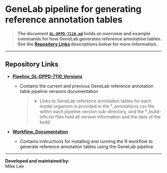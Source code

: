 # GeneLab pipeline for generating reference annotation tables  

> **The document [`GL-DPPD-7110.md`](Pipeline_GL-DPPD-7110_Versions/GL-DPPD-7110/GL-DPPD-7110.md) holds an overview and example commands for how GeneLab generates reference annotation tables. See the [Repository Links](#repository-links) descriptions below for more information.** 

---
## Repository Links

* [**Pipeline_GL-DPPD-7110_Versions**](Pipeline_GL-DPPD-7110_Versions)

  - Contains the current and previous GeneLab reference annotation table pipeline versions documentation
    > * Links to GeneLab reference annotation tables for each model organism is provided in the \*_annotations.csv file within each pipeline version sub-directory, and the \*_build-info.txt files hold all version information and the date of the build

* [**Workflow_Documentation**](Workflow_Documentation)

  - Contains instructions for installing and running the R workflow to generate reference annotation tables using the GeneLab pipeline  


---

**Developed and maintained by:**  
Mike Lee

